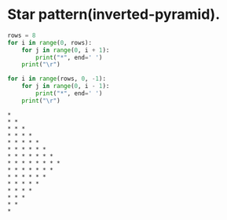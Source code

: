 # Star pattern(inverted-pyramid).


```python
rows = 8
for i in range(0, rows):
    for j in range(0, i + 1):
        print("*", end=' ')
    print("\r")

for i in range(rows, 0, -1):
    for j in range(0, i - 1):
        print("*", end=' ')
    print("\r")
```

    * 
    * * 
    * * * 
    * * * * 
    * * * * * 
    * * * * * * 
    * * * * * * * 
    * * * * * * * * 
    * * * * * * * 
    * * * * * * 
    * * * * * 
    * * * * 
    * * * 
    * * 
    * 
    



```python

```
